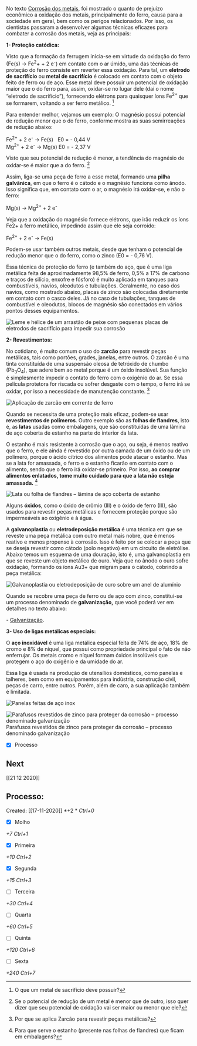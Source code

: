 No texto [Corrosão dos metais](https://mundoeducacao.uol.com.br/quimica/corrosao-dos-metais.htm), foi mostrado o quanto de prejuízo econômico a oxidação dos metais, principalmente do ferro, causa para a sociedade em geral, bem como os perigos relacionados. Por isso, os cientistas passaram a desenvolver algumas técnicas eficazes para combater a corrosão dos metais, veja as principais:

**1- Proteção catódica:**

Visto que a formação da ferrugem inicia-se em virtude da oxidação do ferro (Fe(s) → Fe<sup>2</sup>+ + 2 e<sup>-</sup>) em contato com o ar úmido, uma das técnicas de proteção do ferro consiste em reverter essa oxidação. Para tal, um **eletrodo de sacrifício** ou **metal de sacrifício** é colocado em contato com o objeto feito de ferro ou de aço. Esse metal deve possuir um potencial de oxidação maior que o do ferro para, assim, oxidar-se no lugar dele (daí o nome “eletrodo de sacrifício”), fornecendo elétrons para quaisquer íons Fe<sup>2+</sup> que se formarem, voltando a ser ferro metálico. [^1]

[^1]: O que um metal de sacrifício deve possuir?

Para entender melhor, vejamos um exemplo: O magnésio possui potencial de redução menor que o do ferro, conforme mostra as suas semirreações de redução abaixo:

Fe<sup>2+</sup> + 2 e<sup>-</sup> → Fe(s)   E0 = - 0,44 V  
Mg<sup>2+</sup> + 2 e<sup>-</sup> → Mg(s) E0 = - 2,37 V

Visto que seu potencial de redução é menor, a tendência do magnésio de oxidar-se é maior que a do ferro. [^2]

[^2]: Se o potencial de redução de um metal é menor que de outro, isso quer dizer que seu potencial de oxidação vai ser maior ou menor que ele?


Assim, liga-se uma peça de ferro a esse metal, formando uma **pilha galvânica**, em que o ferro é o cátodo e o magnésio funciona como ânodo. Isso significa que, em contato com o ar, o magnésio irá oxidar-se, e não o ferro:

Mg(s) → Mg<sup>2+</sup> + 2 e<sup>-</sup>

Veja que a oxidação do magnésio fornece elétrons, que irão reduzir os íons Fe2+ a ferro metálico, impedindo assim que ele seja corroído:

Fe<sup>2+</sup> + 2 e<sup>-</sup> → Fe(s)

Podem-se usar também outros metais, desde que tenham o potencial de redução menor que o do ferro, como o zinco (E0 = - 0,76 V).

Essa técnica de proteção do ferro (e também do aço, que é uma liga metálica feita de aproximadamente 98,5% de ferro, 0,5% a 17% de carbono e traços de silício, enxofre e fósforo) é muito aplicada em tanques para combustíveis, navios, oleodutos e tubulações. Geralmente, no caso dos navios, como mostrado abaixo, placas de zinco são colocadas diretamente em contato com o casco deles. Já no caso de tubulações, tanques de combustível e oleodutos, blocos de magnésio são conectados em vários pontos desses equipamentos.

![Leme e hélice de um arrastão de peixe com pequenas placas de eletrodos de sacrifício para impedir sua corrosão](https://static.mundoeducacao.uol.com.br/mundoeducacao/conteudo/eletrodos-de-sacrificio.jpg "Eletrodos de sacrifício")

**2- Revestimentos:**

No cotidiano, é muito comum o uso do **zarcão** para revestir peças metálicas, tais como portões, grades, janelas, entre outros. O zarcão é uma tinta constituída de uma suspensão oleosa de tetróxido de chumbo (Pb<sub>3</sub>O<sub>4</sub>), que adere bem ao metal porque é um óxido insolúvel. Sua função é simplesmente impedir o contato do ferro com o oxigênio do ar. Se essa película protetora for riscada ou sofrer desgaste com o tempo, o ferro irá se oxidar, por isso a necessidade de manutenção constante. [^3]

[^3]: Por que se aplica Zarcão para revestir peças metálicas?

![Aplicação de zarcão em corrente de ferro](https://static.mundoeducacao.uol.com.br/mundoeducacao/conteudo/zarcao.jpg "Zarcão")

Quando se necessita de uma proteção mais eficaz, podem-se usar **revestimentos de polímeros**. Outro exemplo são as **folhas de flandres**, isto é, as **latas** usadas como embalagens, que são constituídas de uma lâmina de aço coberta de estanho na parte do interior da lata.

O estanho é mais resistente à corrosão que o aço, ou seja, é menos reativo que o ferro, e ele ainda é revestido por outra camada de um óxido ou de um polímero, porque o ácido cítrico dos alimentos pode atacar o estanho. Mas se a lata for amassada, o ferro e o estanho ficarão em contato com o alimento, sendo que o ferro irá oxidar-se primeiro. Por isso, **ao comprar alimentos enlatados, tome muito cuidado para que a lata não esteja amassada.** [^4]

[^4]: Para que serve o estanho (presente nas folhas de flandres) que ficam em embalagens?


![Lata ou folha de flandres – lâmina de aço coberta de estanho](https://static.mundoeducacao.uol.com.br/mundoeducacao/conteudo/folha-de-flandres.jpg "Folha de flandres")

Alguns **óxidos**, como o óxido de crômio (III) e o óxido de ferro (III), são usados para revestir peças metálicas e fornecem proteção porque são impermeáveis ao oxigênio e à água.

A **galvanoplastia** ou **eletrodeposição metálica** é uma técnica em que se reveste uma peça metálica com outro metal mais nobre, que é menos reativo e menos propenso à corrosão. Isso é feito por se colocar a peça que se deseja revestir como cátodo (polo negativo) em um circuito de eletrólise. Abaixo temos um esquema de uma douração, isto é, uma galvanoplastia em que se reveste um objeto metálico de ouro. Veja que no ânodo o ouro sofre oxidação, formando os íons Au3+ que migram para o cátodo, cobrindo a peça metálica:

![Galvanoplastia ou eletrodeposição de ouro sobre um anel de alumínio](https://static.mundoeducacao.uol.com.br/mundoeducacao/conteudo/galvanoplastia.jpg "Galvanoplastia")

Quando se recobre uma peça de ferro ou de aço com zinco, constitui-se um processo denominado de **galvanização,** que você poderá ver em detalhes no texto abaixo:

\- [Galvanização](https://mundoeducacao.uol.com.br/quimica/galvanizacao.htm).

**3- Uso de ligas metálicas especiais:**

O **aço inoxidável** é uma liga metálica especial feita de 74% de aço, 18% de cromo e 8% de níquel, que possui como propriedade principal o fato de não enferrujar. Os metais cromo e níquel formam óxidos insolúveis que protegem o aço do oxigênio e da umidade do ar.

Essa liga é usada na produção de utensílios domésticos, como panelas e talheres, bem como em equipamentos para indústria, construção civil, peças de carro, entre outros. Porém, além de caro, a sua aplicação também é limitada.

![Panelas feitas de aço inox](https://static.mundoeducacao.uol.com.br/mundoeducacao/conteudo/aco-inox.jpg "Aço inox")

![Parafusos revestidos de zinco para proteger da corrosão – processo denominado  galvanização](https://static.mundoeducacao.uol.com.br/mundoeducacao/conteudo_legenda/608e0a7163cadeda1e4afbacdf59938f.jpg "Galvanização")  
Parafusos revestidos de zinco para proteger da corrosão – processo denominado galvanização

- [x] Processo

## Next
[[21 12 2020]]
## Processo:
Created: [[17-11-2020]]
*+2 *  *Ctrl+0*
- [x] Molho  

*+7*  *Ctrl+1*

- [x] Primeira 

*+10*  *Ctrl+2*

- [x] Segunda

*+15*  *Ctrl+3*

- [ ] Terceira 

*+30*  *Ctrl+4*

- [ ] Quarta 

*+60*  *Ctrl+5*

- [ ] Quinta 

*+120*  *Ctrl+6*

- [ ] Sexta 

*+240*  *Ctrl+7*